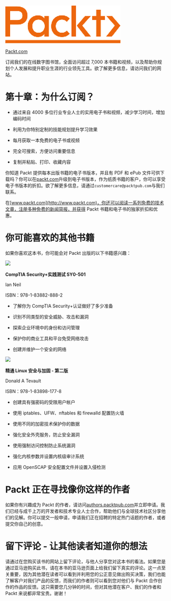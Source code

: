 ![](img/Packt_Logo.jpg)

[Packt.com](http://Packt.com)

订阅我们的在线数字图书馆，全面访问超过 7,000 本书籍和视频，以及帮助你规划个人发展和提升职业生涯的行业领先工具。欲了解更多信息，请访问我们的网站。

# 第十章：为什么订阅？

+   通过来自 4000 多位行业专业人士的实用电子书和视频，减少学习时间，增加编码时间

+   利用为你特别定制的技能规划提升学习效果

+   每月获取一本免费的电子书或视频

+   完全可搜索，方便访问重要信息

+   复制并粘贴、打印、收藏内容

你知道 Packt 提供每本出版书籍的电子书版本，并且有 PDF 和 ePub 文件可供下载吗？你可以在[packt.com](http://packt.com)升级到电子书版本，作为纸质书籍的客户，你可以享受电子书版本的折扣。欲了解更多信息，请通过`customercare@packtpub.com`与我们联系。

在[www.packt.com](http://www.packt.com)，你还可以阅读一系列免费的技术文章，注册多种免费的新闻简报，并获得 Packt 书籍和电子书的独家折扣和优惠。

# 你可能喜欢的其他书籍

如果你喜欢这本书，你可能会对 Packt 出版的以下书籍感兴趣：

![](https://www.packtpub.com/product/comptia-security-practice-tests-sy0-501/9781838828882)

**CompTIA Security+实践测试 SY0-501**

Ian Neil

ISBN：978-1-83882-888-2

+   了解你为 CompTIA Security+认证做好了多少准备

+   识别不同类型的安全威胁、攻击和漏洞

+   探索企业环境中的身份和访问管理

+   保护你的商业工具和平台免受网络攻击

+   创建并维护一个安全的网络

![](https://www.packtpub.com/product/mastering-linux-security-and-hardening-second-edition/9781838981778)

**精通 Linux 安全与加固 - 第二版**

Donald A Tevault

ISBN：978-1-83898-177-8

+   创建具有强密码的受限用户帐户

+   使用 iptables、UFW、nftables 和 firewalld 配置防火墙

+   使用不同的加密技术保护你的数据

+   强化安全外壳服务，防止安全漏洞

+   使用强制访问控制防止系统漏洞

+   强化内核参数并设置内核级审计系统

+   应用 OpenSCAP 安全配置文件并设置入侵检测

# Packt 正在寻找像你这样的作者

如果你有兴趣成为 Packt 的作者，请访问[authors.packtpub.com](http://authors.packtpub.com)并立即申请。我们已经与成千上万的开发者和技术专业人士合作，帮助他们与全球技术社区分享他们的见解。你可以提交一般申请，申请我们正在招聘的特定热门话题的作者，或者提交你自己的创意。

# 留下评论 - 让其他读者知道你的想法

请通过在您购买该书的网站上留下评论，与他人分享您对这本书的看法。如果您是通过亚马逊购买此书，请在本书的亚马逊页面上给我们留下真实的评论。这一点至关重要，因为其他潜在读者可以看到并利用您的公正意见做出购买决策，我们也能了解客户对我们产品的反馈，而我们的作者则可以看到您对他们与 Packt 合作创作的作品的反馈。这只需要您几分钟的时间，但对其他潜在客户、我们的作者和 Packt 来说都非常宝贵。谢谢！
